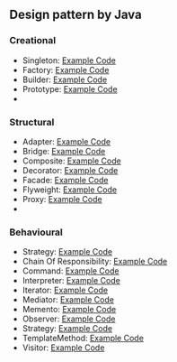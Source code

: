 ## Design pattern by Java

### Creational
* Singleton: [Example Code](https://github.com/youngmin-chung/Java_DesginPattern/tree/main/src/Singleton)
* Factory: [Example Code](https://github.com/youngmin-chung/Java_DesginPattern/tree/main/src/Factory)
* Builder: [Example Code](https://github.com/youngmin-chung/Java_DesginPattern/tree/main/src/Builder)
* Prototype: [Example Code](https://github.com/youngmin-chung/Java_DesginPattern/tree/main/src/Prototype)
* 
### Structural
* Adapter: [Example Code](https://github.com/youngmin-chung/Java_DesginPattern/tree/main/src/Adapter)
* Bridge: [Example Code](https://github.com/youngmin-chung/Java_DesginPattern/tree/main/src/Bridge)
* Composite: [Example Code](https://github.com/youngmin-chung/Java_DesginPattern/tree/main/src/Composite)
* Decorator: [Example Code](https://github.com/youngmin-chung/Java_DesginPattern/tree/main/src/Decorator)
* Facade: [Example Code](https://github.com/youngmin-chung/Java_DesginPattern/tree/main/src/Facade)
* Flyweight: [Example Code](https://github.com/youngmin-chung/Java_DesginPattern/tree/main/src/Flyweight)
* Proxy: [Example Code](https://github.com/youngmin-chung/Java_DesginPattern/tree/main/src/Proxy)
* 
### Behavioural
* Strategy: [Example Code](https://github.com/youngmin-chung/Java_DesginPattern/tree/main/src/Strategy)
* Chain Of Responsibility: [Example Code](https://github.com/youngmin-chung/Java_DesginPattern/tree/main/src/ChainOfRes)
* Command: [Example Code](https://github.com/youngmin-chung/Java_DesginPattern/tree/main/src/Command)
* Interpreter: [Example Code](https://github.com/youngmin-chung/Java_DesginPattern/tree/main/src/Interpreter)
* Iterator: [Example Code](https://github.com/youngmin-chung/Java_DesginPattern/tree/main/src/Iterator)
* Mediator: [Example Code](https://github.com/youngmin-chung/Java_DesginPattern/tree/main/src/Mediator)
* Memento: [Example Code](https://github.com/youngmin-chung/Java_DesginPattern/tree/main/src/Memento)
* Observer: [Example Code](https://github.com/youngmin-chung/Java_DesginPattern/tree/main/src/Observer)
* Strategy: [Example Code](https://github.com/youngmin-chung/Java_DesginPattern/tree/main/src/Strategy)
* TemplateMethod: [Example Code](https://github.com/youngmin-chung/Java_DesginPattern/tree/main/src/TemplateMethod)
* Visitor: [Example Code](https://github.com/youngmin-chung/Java_DesginPattern/tree/main/src/Visitor)
